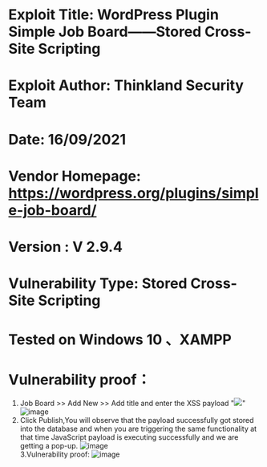 # Exploit Title: WordPress Plugin Simple Job Board——Stored Cross-Site Scripting
# Exploit Author: Thinkland Security Team
# Date: 16/09/2021
# Vendor Homepage: https://wordpress.org/plugins/simple-job-board/
# Version :  V 2.9.4
# Vulnerability Type: Stored Cross-Site Scripting
# Tested on Windows 10 、XAMPP
# Vulnerability proof：  
1. Job Board  >> Add New >> Add title and enter the XSS payload "<img src=1 onerror=alert(/xss/)>"
![image]()  
2. Click Publish,You will observe that the payload successfully got stored into the database and when you are triggering the same functionality at that time JavaScript payload is executing successfully and we are getting a pop-up.
![image]()  
3.Vulnerability proof:
![image]()  